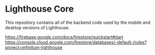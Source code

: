 # Lighthouse Core

This repository contains all of the backend code used by the mobile and desktop versions of Lighthouse.

https://firebase.google.com/docs/firestore/quickstart#dart
https://console.cloud.google.com/firestore/databases/-default-/rules?project=infinitum-lighthouse